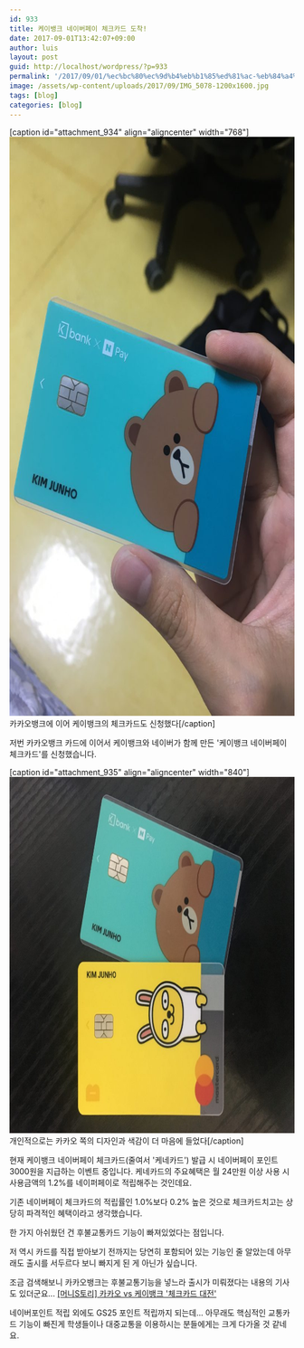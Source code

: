 ```yaml
---
id: 933
title: 케이뱅크 네이버페이 체크카드 도착!
date: 2017-09-01T13:42:07+09:00
author: luis
layout: post
guid: http://localhost/wordpress/?p=933
permalink: '/2017/09/01/%ec%bc%80%ec%9d%b4%eb%b1%85%ed%81%ac-%eb%84%a4%ec%9d%b4%eb%b2%84%ed%8e%98%ec%9d%b4-%ec%b2%b4%ed%81%ac%ec%b9%b4%eb%93%9c-%eb%8f%84%ec%b0%a9/'
image: /assets/wp-content/uploads/2017/09/IMG_5078-1200x1600.jpg
tags: [blog]
categories: [blog]
---
```

[caption id="attachment_934" align="aligncenter" width="768"]<img class="size-large wp-image-934" src="/assets/wp-content/uploads/2017/09/IMG_5078-768x1024.jpg" alt="" width="768" height="1024"> 카카오뱅크에 이어 케이뱅크의 체크카드도 신청했다[/caption]

저번 카카오뱅크 카드에 이어서 케이뱅크와 네이버가 함께 만든 '케이뱅크 네이버페이 체크카드'를 신청했습니다.

<!--more-->

[caption id="attachment_935" align="aligncenter" width="840"]<img class="size-large wp-image-935" src="/assets/wp-content/uploads/2017/09/IMG_5079-1024x768.jpg" alt="" width="840" height="630"> 개인적으로는 카카오 쪽의 디자인과 색감이 더 마음에 들었다[/caption]

현재 케이뱅크 네이버페이 체크카드(줄여서 '케네카드') 발급 시 네이버페이 포인트 3000원을 지급하는 이벤트 중입니다.
케네카드의 주요혜택은 월 24만원 이상 사용 시 사용금액의 1.2%를 네이퍼페이로 적립해주는 것인데요.

기존 네이버페이 체크카드의 적립률인 1.0%보다 0.2% 높은 것으로 체크카드치고는 상당히 파격적인 혜택이라고 생각했습니다.

한 가지 아쉬웠던 건 후불교통카드 기능이 빠져있었다는 점입니다.

저 역시 카드를 직접 받아보기 전까지는 당연히 포함되어 있는 기능인 줄 알았는데 아무래도 출시를 서두르다 보니 빠지게 된 게 아닌가 싶습니다.

조금 검색해보니 카카오뱅크는 후불교통기능을 넣느라 출시가 미뤄졌다는 내용의 기사도 있더군요...
<a href="http://moneys.mt.co.kr/news/mwView.php?type=1&amp;no=2017081720338024237&amp;outlink=1" target="_blank" rel="noopener">[머니S토리] 카카오 vs 케이뱅크 '체크카드 대전'</a>

네이버포인트 적립 외에도 GS25 포인트 적립까지 되는데... 아무래도 핵심적인 교통카드 기능이 빠진게 학생들이나 대중교통을 이용하시는 분들에게는 크게 다가올 것 같네요.